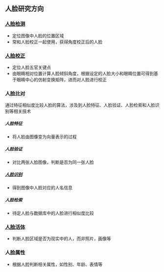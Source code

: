 ## 人脸研究方向 ##
### [人脸检测](https://www.pyimagesearch.com/2018/02/26/face-detection-with-opencv-and-deep-learning/)  ###


- 定位图像中人脸的位置区域
- 常和人脸校正一起使用，获得角度校正后的人脸


### [人脸校正](https://www.pyimagesearch.com/2017/05/22/face-alignment-with-opencv-and-python/) ###


- 定位人脸五官关键点
- 由眼睛相对位置计算人脸倾斜角度，根据设定的人脸大小和眼睛位置可得到基于眼睛中心的仿射变换矩阵，进而对人脸进行校正

### 人脸比对 ###
通过特征相似度比较人脸的算法，涉及到人脸特征、人脸验证、人脸检索和人脸识别等相关技术

##### 人脸特征 #####
- 将人脸由图像变为向量表示的过程

##### 人脸验证 #####
- 对比两张人脸图像，判断是否为同一张人脸


##### [人脸识别](https://www.pyimagesearch.com/2018/09/24/opencv-face-recognition/)  #####
- 得到图像中人脸对应的人名信息

##### 人脸检索 #####
- 待定人脸与数据库中的人脸进行相似度比较

### [人脸活体](https://www.pyimagesearch.com/2019/03/11/liveness-detection-with-opencv/) ###
- 判断人脸区域是否为现实中的人，而非照片，画像等

### 人脸属性 ###
- 根据人脸判断相关属性，如性别、年龄、表情等